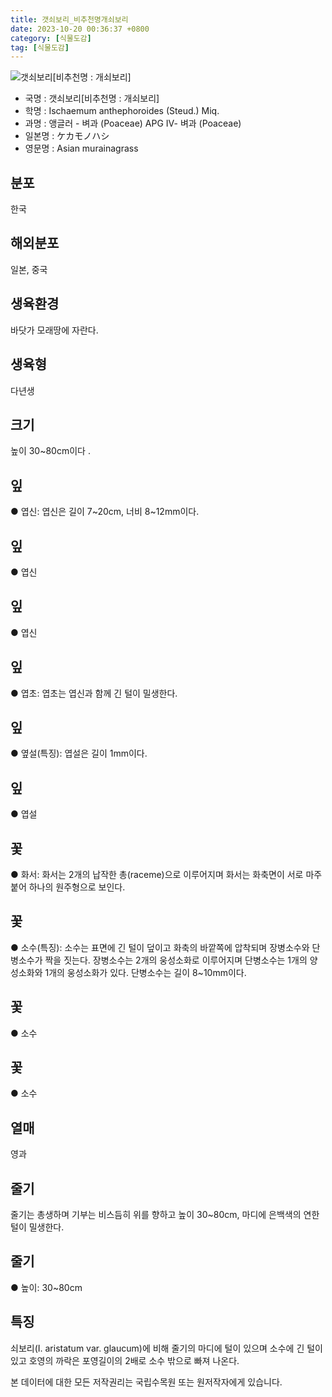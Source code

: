 ```yaml
---
title: 갯쇠보리_비추천명개쇠보리
date: 2023-10-20 00:36:37 +0800
category: [식물도감]
tag: [식물도감]
---
```




![갯쇠보리[비추천명 : 개쇠보리]](/fileUpload/plants/basic/Gramineae/Ischaemum/14530/1_th2.JPG)
- 국명 : 갯쇠보리[비추천명 : 개쇠보리]
- 학명 : Ischaemum anthephoroides (Steud.) Miq.
- 과명 : 앵글러 - 벼과 (Poaceae) APG Ⅳ- 벼과 (Poaceae)
- 일본명 : ケカモノハシ
- 영문명 : Asian murainagrass


## 분포
한국
## 해외분포
일본, 중국
## 생육환경
바닷가 모래땅에 자란다.
## 생육형
다년생
## 크기
높이 30~80cm이다 .
## 잎
● 엽신: 엽신은 길이 7~20cm, 너비 8~12mm이다.
## 잎
● 엽신
## 잎
● 엽신
## 잎
● 엽초: 엽초는 엽신과 함께 긴 털이 밀생한다.
## 잎
● 옆설(특징): 엽설은 길이 1mm이다.
## 잎
● 엽설
## 꽃
● 화서: 화서는 2개의 납작한 총(raceme)으로 이루어지며 화서는 화축면이 서로 마주 붙어 하나의 원주형으로 보인다.
## 꽃
● 소수(특징): 소수는 표면에 긴 털이 덮이고 화축의 바깥쪽에 압착되며 장병소수와 단병소수가 짝을 짓는다. 장병소수는 2개의 웅성소화로 이루어지며 단병소수는 1개의 양성소화와 1개의 웅성소화가 있다. 단병소수는 길이 8~10mm이다.
## 꽃
● 소수
## 꽃
● 소수
## 열매
영과
## 줄기
줄기는 총생하며 기부는 비스듬히 위를 향하고  높이 30~80cm, 마디에 은백색의 연한 털이 밀생한다.
## 줄기
● 높이: 30~80cm
## 특징
쇠보리(I. aristatum var. glaucum)에 비해 줄기의 마디에 털이 있으며 소수에 긴 털이 있고 호영의 까락은 포영길이의 2배로 소수 밖으로 빠져 나온다.






본 데이터에 대한 모든 저작권리는 국립수목원 또는 원저작자에게 있습니다.
